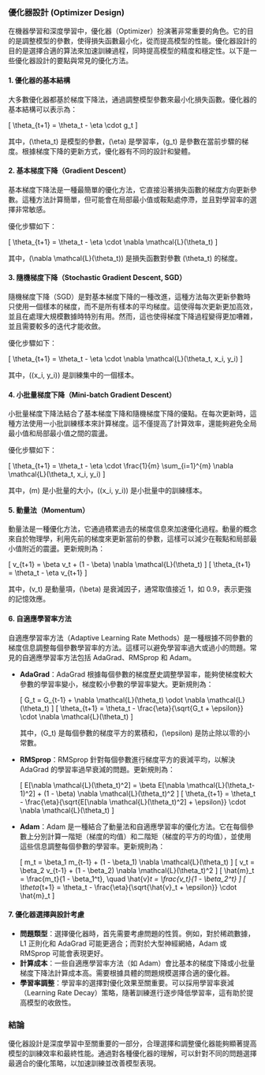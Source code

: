 ### 優化器設計 (Optimizer Design)

在機器學習和深度學習中，優化器（Optimizer）扮演著非常重要的角色。它的目的是調整模型的參數，使得損失函數最小化，從而提高模型的性能。優化器設計的目的是選擇合適的算法來加速訓練過程，同時提高模型的精度和穩定性。以下是一些優化器設計的要點與常見的優化方法。

#### 1. 優化器的基本結構
大多數優化器都基於梯度下降法，通過調整模型參數來最小化損失函數。優化器的基本結構可以表示為：

\[
\theta_{t+1} = \theta_t - \eta \cdot g_t
\]

其中，\(\theta_t\) 是模型的參數，\(\eta\) 是學習率，\(g_t\) 是參數在當前步驟的梯度。根據梯度下降的更新方式，優化器有不同的設計和變體。

#### 2. 基本梯度下降（Gradient Descent）
基本梯度下降法是一種最簡單的優化方法，它直接沿著損失函數的梯度方向更新參數。這種方法計算簡單，但可能會在局部最小值或鞍點處停滯，並且對學習率的選擇非常敏感。

優化步驟如下：

\[
\theta_{t+1} = \theta_t - \eta \cdot \nabla \mathcal{L}(\theta_t)
\]

其中，\(\nabla \mathcal{L}(\theta_t)\) 是損失函數對參數 \(\theta_t\) 的梯度。

#### 3. 隨機梯度下降（Stochastic Gradient Descent, SGD）
隨機梯度下降（SGD）是對基本梯度下降的一種改進，這種方法每次更新參數時只使用一個樣本的梯度，而不是所有樣本的平均梯度。這使得每次更新更加高效，並且在處理大規模數據時特別有用。然而，這也使得梯度下降過程變得更加嘈雜，並且需要較多的迭代才能收斂。

優化步驟如下：

\[
\theta_{t+1} = \theta_t - \eta \cdot \nabla \mathcal{L}(\theta_t, x_i, y_i)
\]

其中，\((x_i, y_i)\) 是訓練集中的一個樣本。

#### 4. 小批量梯度下降（Mini-batch Gradient Descent）
小批量梯度下降法結合了基本梯度下降和隨機梯度下降的優點。在每次更新時，這種方法使用一小批訓練樣本來計算梯度。這不僅提高了計算效率，還能夠避免全局最小值和局部最小值之間的震盪。

優化步驟如下：

\[
\theta_{t+1} = \theta_t - \eta \cdot \frac{1}{m} \sum_{i=1}^{m} \nabla \mathcal{L}(\theta_t, x_i, y_i)
\]

其中，\(m\) 是小批量的大小，\((x_i, y_i)\) 是小批量中的訓練樣本。

#### 5. 動量法（Momentum）
動量法是一種優化方法，它通過積累過去的梯度信息來加速優化過程。動量的概念來自於物理學，利用先前的梯度來更新當前的參數，這樣可以減少在鞍點和局部最小值附近的震盪。更新規則為：

\[
v_{t+1} = \beta v_t + (1 - \beta) \nabla \mathcal{L}(\theta_t)
\]
\[
\theta_{t+1} = \theta_t - \eta v_{t+1}
\]

其中，\(v_t\) 是動量項，\(\beta\) 是衰減因子，通常取值接近 1，如 0.9，表示更強的記憶效應。

#### 6. 自適應學習率方法
自適應學習率方法（Adaptive Learning Rate Methods）是一種根據不同參數的梯度信息調整每個參數學習率的方法。這樣可以避免學習率過大或過小的問題。常見的自適應學習率方法包括 AdaGrad、RMSprop 和 Adam。

- **AdaGrad**：AdaGrad 根據每個參數的梯度歷史調整學習率，能夠使梯度較大參數的學習率變小，梯度較小參數的學習率變大。更新規則為：

  \[
  G_t = G_{t-1} + \nabla \mathcal{L}(\theta_t) \odot \nabla \mathcal{L}(\theta_t)
  \]
  \[
  \theta_{t+1} = \theta_t - \frac{\eta}{\sqrt{G_t + \epsilon}} \cdot \nabla \mathcal{L}(\theta_t)
  \]

  其中，\(G_t\) 是每個參數的梯度平方的累積和，\(\epsilon\) 是防止除以零的小常數。

- **RMSprop**：RMSprop 針對每個參數進行梯度平方的衰減平均，以解決 AdaGrad 的學習率過早衰減的問題。更新規則為：

  \[
  E[\nabla \mathcal{L}(\theta_t)^2] = \beta E[\nabla \mathcal{L}(\theta_t-1)^2] + (1 - \beta) \nabla \mathcal{L}(\theta_t)^2
  \]
  \[
  \theta_{t+1} = \theta_t - \frac{\eta}{\sqrt{E[\nabla \mathcal{L}(\theta_t)^2] + \epsilon}} \cdot \nabla \mathcal{L}(\theta_t)
  \]

- **Adam**：Adam 是一種結合了動量法和自適應學習率的優化方法。它在每個參數上分別計算一階矩（梯度的均值）和二階矩（梯度的平方的均值），並使用這些信息調整每個參數的學習率。更新規則為：

  \[
  m_t = \beta_1 m_{t-1} + (1 - \beta_1) \nabla \mathcal{L}(\theta_t)
  \]
  \[
  v_t = \beta_2 v_{t-1} + (1 - \beta_2) \nabla \mathcal{L}(\theta_t)^2
  \]
  \[
  \hat{m}_t = \frac{m_t}{1 - \beta_1^t}, \quad \hat{v}_t = \frac{v_t}{1 - \beta_2^t}
  \]
  \[
  \theta_{t+1} = \theta_t - \frac{\eta}{\sqrt{\hat{v}_t + \epsilon}} \cdot \hat{m}_t
  \]

#### 7. 優化器選擇與設計考慮
- **問題類型**：選擇優化器時，首先需要考慮問題的性質。例如，對於稀疏數據，L1 正則化和 AdaGrad 可能更適合；而對於大型神經網絡，Adam 或 RMSprop 可能會表現更好。
- **計算成本**：一些自適應學習率方法（如 Adam）會比基本的梯度下降或小批量梯度下降法計算成本高。需要根據具體的問題規模選擇合適的優化器。
- **學習率調整**：學習率的選擇對優化效果至關重要。可以採用學習率衰減（Learning Rate Decay）策略，隨著訓練進行逐步降低學習率，這有助於提高模型的收斂性。

### 結論
優化器設計是深度學習中至關重要的一部分，合理選擇和調整優化器能夠顯著提高模型的訓練效率和最終性能。通過對各種優化器的理解，可以針對不同的問題選擇最適合的優化策略，以加速訓練並改善模型表現。